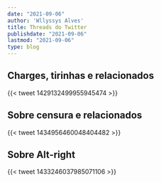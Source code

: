 ```yaml
---
date: "2021-09-06"
author: 'Wllyssys Alves'
title: Threads do Twitter
publishdate: "2021-09-06"
lastmod: "2021-09-06"
type: blog
---
```


## Charges, tirinhas e relacionados

{{< tweet 1429132499955945474 >}}

## Sobre censura e relacionados

{{< tweet 1434956460048404482 >}}

## Sobre Alt-right

{{< tweet 1433246037985071106 >}}
